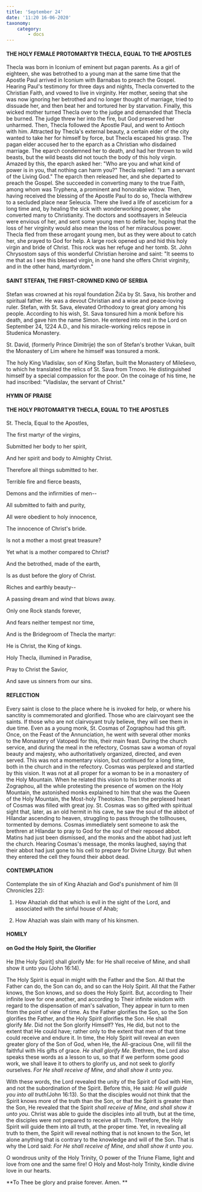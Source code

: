 ```yaml
---
title: 'September 24'
date: '11:20 16-06-2020'
taxonomy:
    category:
        - docs
---
```


#### THE HOLY FEMALE PROTOMARTYR THECLA, EQUAL TO THE APOSTLES

Thecla was born in Iconium of eminent but pagan parents. As a girl of eighteen, she was betrothed to a young man at the same time that the Apostle Paul arrived in Iconium with Barnabas to preach the Gospel. Hearing Paul's testimony for three days and nights, Thecla converted to the Christian Faith, and vowed to live in virginity. Her mother, seeing that she was now ignoring her betrothed and no longer thought of marriage, tried to dissuade her, and then beat her and tortured her by starvation. Finally, this wicked mother turned Thecla over to the judge and demanded that Thecla be burned. The judge threw her into the fire, but God preserved her unharmed. Then, Thecla followed the Apostle Paul, and went to Antioch with him. Attracted by Thecla's external beauty, a certain elder of the city wanted to take her for himself by force, but Thecla escaped his grasp. The pagan elder accused her to the eparch as a Christian who disdained marriage. The eparch condemned her to death, and had her thrown to wild beasts, but the wild beasts did not touch the body of this holy virgin. Amazed by this, the eparch asked her: "Who are you and what kind of power is in you, that nothing can harm you?" Thecla replied: "I am a servant of the Living God." The eparch then released her, and she departed to preach the Gospel. She succeeded in converting many to the true Faith, among whom was Tryphena, a prominent and honorable widow. Then, having received the blessing of the Apostle Paul to do so, Thecla withdrew to a secluded place near Seleucia. There she lived a life of asceticism for a long time and, by healing the sick with wonderworking power, she converted many to Christianity. The doctors and soothsayers in Seleucia were envious of her, and sent some young men to defile her, hoping that the loss of her virginity would also mean the loss of her miraculous power. Thecla fled from these arrogant young men, but as they were about to catch her, she prayed to God for help. A large rock opened up and hid this holy virgin and bride of Christ. This rock was her refuge and her tomb. St. John Chrysostom says of this wonderful Christian heroine and saint: "It seems to me that as I see this blessed virgin, in one hand she offers Christ virginity, and in the other hand, martyrdom."

#### SAINT STEFAN, THE FIRST-CROWNED KING OF SERBIA


Stefan was crowned at his royal foundation Žiča by St. Sava, his brother and spiritual father. He was a devout Christian and a wise and peace-loving ruler. Stefan, with St. Sava, elevated Orthodoxy to great glory among his people. According to his wish, St. Sava tonsured him a monk before his death, and gave him the name Simon. He entered into rest in the Lord on September 24, 1224 A.D., and his miracle-working relics repose in Studenica Monastery.

St. David, (formerly Prince Dimitrije) the son of Stefan's brother Vukan, built the Monastery of Lim where he himself was tonsured a monk.

The holy King Vladislav, son of King Stefan, built the Monastery of Mileševo, to which he translated the relics of St. Sava from Trnovo. He distinguished himself by a special compassion for the poor. On the coinage of his time, he had inscribed: "Vladislav, the servant of Christ."



#### HYMN OF PRAISE


#### THE HOLY PROTOMARTYR THECLA, EQUAL TO THE APOSTLES

St. Thecla, Equal to the Apostles, 


The first martyr of the virgins,


Submitted her body to her spirit,


And her spirit and body to Almighty Christ.


Therefore all things submitted to her.


Terrible fire and fierce beasts,


Demons and the infirmities of men--


All submitted to faith and purity,


All were obedient to holy innocence, 


The innocence of Christ's bride.


Is not a mother a most great treasure? 


Yet what is a mother compared to Christ?


And the betrothed, made of the earth,


Is as dust before the glory of Christ.


Riches and earthly beauty--


A passing dream and wind that blows away.


Only one Rock stands forever,


And fears neither tempest nor time,


And is the Bridegroom of Thecla the martyr:


He is Christ, the King of kings.


Holy Thecla, illumined in Paradise,


Pray to Christ the Savior,


And save us sinners from our sins.


#### REFLECTION

Every saint is close to the place where he is invoked for help, or where his sanctity is commemorated and glorified. Those who are clairvoyant see the saints. If those who are not clairvoyant truly believe, they will see them in due time. Even as a young monk, St. Cosmas of Zographou had this gift. Once, on the Feast of the Annunciation, he went with several other monks to the Monastery of Vatopedi for this, their main feast. During the church service, and during the meal in the refectory, Cosmas saw a woman of royal beauty and majesty, who authoritatively organized, directed, and even served. This was not a momentary vision, but continued for a long time, both in the church and in the refectory. Cosmas was perplexed and startled by this vision. It was not at all proper for a woman to be in a monastery of the Holy Mountain. When he related this vision to his brother monks at Zographou, all the while protesting the presence of women on the Holy Mountain, the astonished monks explained to him that she was the Queen of the Holy Mountain, the Most-holy Theotokos. Then the perplexed heart of Cosmas was filled with great joy. St. Cosmas was so gifted with spiritual sight that, later, as an old hermit in his cave, he saw the soul of the abbot of Hilandar ascending to heaven, struggling to pass through the tollhouses, tormented by demons. Cosmas immediately sent someone to ask the brethren at Hilandar to pray to God for the soul of their reposed abbot. Matins had just been dismissed, and the monks and the abbot had just left the church. Hearing Cosmas's message, the monks laughed, saying that their abbot had just gone to his cell to prepare for Divine Liturgy. But when they entered the cell they found their abbot dead.



#### CONTEMPLATION

Contemplate the sin of King Ahaziah and God's punishment of him (II Chronicles 22):


1.  How Ahaziah did that which is evil in the sight of the Lord, and associated with the sinful house of Ahab;


1.  How Ahaziah was slain with many of his kinsmen.



#### HOMILY

#### on God the Holy Spirit, the Glorifier

He [the Holy Spirit] shall glorify Me: for He shall receive of Mine, and shall show it unto you (John 16:14).

The Holy Spirit is equal in might with the Father and the Son. All that the Father can do, the Son can do, and so can the Holy Spirit. All that the Father knows, the Son knows, and so does the Holy Spirit. But, according to Their infinite love for one another, and according to Their infinite wisdom with regard to the dispensation of man's salvation, They appear in turn to men from the point of view of time. As the Father glorifies the Son, so the Son glorifies the Father, and the Holy Spirit glorifies the Son. He shall glorify *Me*. Did not the Son glorify Himself? Yes, He did, but not to the extent that He could have; rather only to the extent that men of that time could receive and endure it. In time, the Holy Spirit will reveal an even greater glory of the Son of God, when He, the All-gracious One, will fill the faithful with His gifts of grace. *He shall glorify Me*. Brethren, the Lord also speaks these words as a lesson to us, so that if we perform some good work, we shall leave it to others to glorify us, and not seek to glorify ourselves. *For He shall receive of Mine, and shall show it unto you*.

With these words, the Lord revealed the unity of the Spirit of God with Him, and not the subordination of the Spirit. Before this, He said: *He will guide you into all truth*(John 16:13). So that the disciples would not think that the Spirit knows more of the truth than the Son, or that the Spirit is greater than the Son, He revealed that the Spirit *shall receive of Mine, and shall show it unto you*. Christ was able to guide the disciples into all truth, but at the time, the disciples were not prepared to receive all truth. Therefore, the Holy Spirit will guide them into all truth, at the proper time. Yet, in revealing all truth to them, the Spirit will reveal nothing that is not known to the Son, let alone anything that is contrary to the knowledge and will of the Son. That is why the Lord said: *For He shall receive of Mine, and shall show it unto you*. 

O wondrous unity of the Holy Trinity, O power of the Triune Flame, light and love from one and the same fire! O Holy and Most-holy Trinity, kindle divine love in our hearts.

**To Thee be glory and praise forever. Amen.
**

